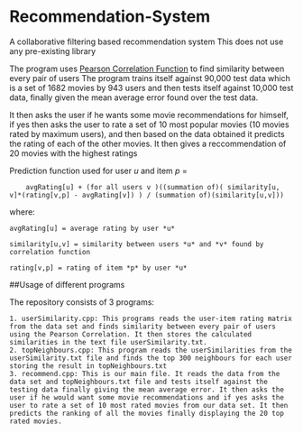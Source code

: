 # Recommendation-System
A collaborative filtering based recommendation system
This does not use any pre-existing library

The program uses [Pearson Correlation Function](https://en.wikipedia.org/wiki/Pearson_product-moment_correlation_coefficient#For_a_sample) to find similarity between every pair of users
The program trains itself against 90,000 test data which is a set of 1682 movies by 943 users and then tests itself against 10,000 test data, finally given the mean average error found over the test data.

It then asks the user if he wants some movie recommendations for himself, if yes then asks the user to rate a set of 10 most popular movies (10 movies rated by maximum users), and then based on the data obtained it predicts the rating of each of the other movies. It then gives a reccommendation of 20 movies with the highest ratings

Prediction function used for user *u* and item *p* =
```
	avgRating[u] + (for all users v )((summation of)( similarity[u, v]*(rating[v,p] - avgRating[v]) ) / (summation of)(similarity[u,v]))
```
where:
```
avgRating[u] = average rating by user *u*
```
```
similarity[u,v] = similarity between users *u* and *v* found by correlation function
```
```
rating[v,p] = rating of item *p* by user *u*
```

##Usage of different programs

The repository consists of 3 programs:
```
1. userSimilarity.cpp: This programs reads the user-item rating matrix from the data set and finds similarity between every pair of users using the Pearson Correlation. It then stores the calculated similarities in the text file userSimilarity.txt.
2. topNeighbours.cpp: This program reads the userSimilarities from the userSimilarity.txt file and finds the top 300 neighbours for each user storing the result in topNeighbours.txt
3. recommend.cpp: This is our main file. It reads the data from the data set and topNeighbours.txt file and tests itself against the testing data finally giving the mean average error. It then asks the user if he would want some movie recommendations and if yes asks the user to rate a set of 10 most rated movies from our data set. It then predicts the ranking of all the movies finally displaying the 20 top rated movies.
